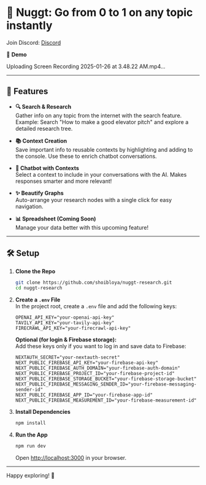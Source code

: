 # 🚀 Nuggt: Go from 0 to 1 on any topic instantly

Join Discord: [Discord](https://discord.gg/JGF6f448)

🎥 **Demo**  

Uploading Screen Recording 2025-01-26 at 3.48.22 AM.mp4…

---

## 🌟 Features

- **🔍 Search & Research**  
  Gather info on any topic from the internet with the search feature.  
  Example: Search "How to make a good elevator pitch" and explore a detailed research tree.

- **📚 Context Creation**  
  Save important info to reusable contexts by highlighting and adding to the console. Use these to enrich chatbot conversations.

- **🤖 Chatbot with Contexts**  
  Select a context to include in your conversations with the AI. Makes responses smarter and more relevant!

- **✨ Beautify Graphs**  
  Auto-arrange your research nodes with a single click for easy navigation.

- **📊 Spreadsheet (Coming Soon)**  
  Manage your data better with this upcoming feature!

---

## 🛠️ Setup

1. **Clone the Repo**  
   ```bash
   git clone https://github.com/shoibloya/nuggt-research.git
   cd nuggt-research
   ```

2. **Create a `.env` File**  
   In the project root, create a `.env` file and add the following keys:
   ```env
   OPENAI_API_KEY="your-openai-api-key"
   TAVILY_API_KEY="your-tavily-api-key"
   FIRECRAWL_API_KEY="your-firecrawl-api-key"
   ```

   **Optional (for login & Firebase storage):**  
   Add these keys only if you want to log in and save data to Firebase:  
   ```env
   NEXTAUTH_SECRET="your-nextauth-secret"
   NEXT_PUBLIC_FIREBASE_API_KEY="your-firebase-api-key"
   NEXT_PUBLIC_FIREBASE_AUTH_DOMAIN="your-firebase-auth-domain"
   NEXT_PUBLIC_FIREBASE_PROJECT_ID="your-firebase-project-id"
   NEXT_PUBLIC_FIREBASE_STORAGE_BUCKET="your-firebase-storage-bucket"
   NEXT_PUBLIC_FIREBASE_MESSAGING_SENDER_ID="your-firebase-messaging-sender-id"
   NEXT_PUBLIC_FIREBASE_APP_ID="your-firebase-app-id"
   NEXT_PUBLIC_FIREBASE_MEASUREMENT_ID="your-firebase-measurement-id"
   ```

3. **Install Dependencies**  
   ```bash
   npm install
   ```

4. **Run the App**  
   ```bash
   npm run dev
   ```  
   Open [http://localhost:3000](http://localhost:3000) in your browser.

---

Happy exploring! 🌟
